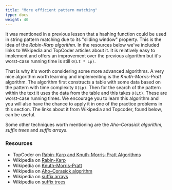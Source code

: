 ```yaml
---
title: "More efficient pattern matching"
type: docs
weight: 40
---
```

It was mentioned in a previous lesson that a hashing function could be used in string pattern matching due to its "sliding window" property. This is the idea of the *Rabin-Karp algorithm*. In the resources below we've included links to Wikipedia and TopCoder articles about it. It is relatively easy to implement and offers an improvement over the previous algorithm but it's worst-case running time is still `O(Lt * Lp)`.

That is why it's worth considering some more advanced algorithms. A very nice algorithm worth learning and implementing is the *Knuth-Morris-Pratt* algorithm. The algorithm first constructs a table with some data based on the pattern with time complexity `O(Lp)`. Then for the search of the pattern within the text it uses the data from the table and this takes `O(Lt)`. These are worst-case running times. We encourage you to learn this algorithm and you will also have the chance to apply it in one of the practice problems in this section. The links about it from Wikipedia and Topcoder, found below, can be useful.

Some other techniques worth mentioning are the *Aho–Corasick algorithm*, *suffix trees* and *suffix arrays*.

### Resources

- TopCoder on <a href="https://www.topcoder.com/thrive/articles/Introduction%20to%20String%20Searching%20Algorithms" target="_blank" rel="noopener noreferrer">Rabin-Karp and Knuth-Morris-Pratt Algorithms</a>
- Wikipedia on <a href="https://en.wikipedia.org/wiki/Rabin%E2%80%93Karp_algorithm" target="_blank" rel="noopener noreferrer">Rabin-Karp</a>
- Wikipedia on <a href="https://en.wikipedia.org/wiki/Knuth%E2%80%93Morris%E2%80%93Pratt_algorithm" target="_blank" rel="noopener noreferrer">Knuth-Morris-Pratt</a>
- Wikipedia on <a href="https://en.wikipedia.org/wiki/Aho%E2%80%93Corasick_algorithm" target="_blank" rel="noopener noreferrer">Aho–Corasick algorithm</a>
- Wikipedia on <a href="https://en.wikipedia.org/wiki/Suffix_array" target="_blank" rel="noopener noreferrer">suffix arrays</a>
- Wikipedia on <a href="https://en.wikipedia.org/wiki/Suffix_tree" target="_blank" rel="noopener noreferrer">suffix trees</a>
